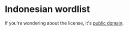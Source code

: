 # Indonesian wordlist

If you're wondering about the license, it's [public domain](http://creativecommons.org/licenses/publicdomain/).


